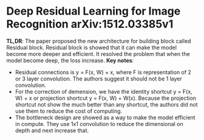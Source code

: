 # Deep Residual Learning for Image Recognition arXiv:1512.03385v1
**TL,DR**: The paper proposed the new architecture for building block called Residual block. Residual block is showed that it can make the model become more deeper and efficient. It resolved the problem that when the model become deep, the loss increase.
**Key notes**:
- Residual connections is y = F(x, W) + x, where F is representation of 2 or 3 layer convolution. The authors suggest it should not be 1 layer convolution.
- For the correction of demension, we have the identity shortcut y = F(x, W) + x or projection shortcut y = F(x, W) + W(x). Because the projection shortcut not show the much better than any shortcut, the authors did not use them to reduce the cost of computing.
- The bottleneck design are showed as a way to make the model efficient in compute. They use 1x1 convolution to reduce the dimensional on depth and next increase that.
